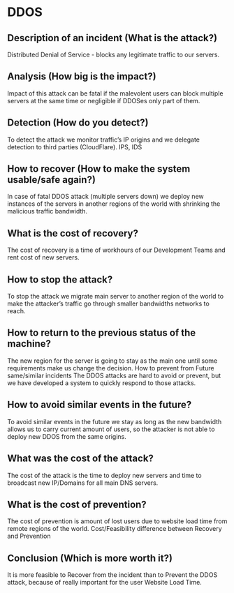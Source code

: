 # DDOS
## Description of an incident (What is the attack?)
Distributed Denial of Service - blocks any legitimate traffic to our servers.
## Analysis (How big is the impact?)
Impact of this attack can be fatal if the malevolent users can block multiple servers at the same time or negligible if DDOSes only part of them.
## Detection (How do you detect?)
To detect the attack we monitor traffic’s IP origins and we delegate detection to third parties (CloudFlare).
IPS, IDS
## How to recover (How to make the system usable/safe again?)
In case of fatal DDOS attack (multiple servers down) we deploy new instances of the servers in another regions of the world with shrinking the malicious traffic bandwidth.
## What is the cost of recovery?
The cost of recovery is a time of workhours of our Development Teams and rent cost of new servers.
## How to stop the attack?
To stop the attack we migrate main server to another region of the world to make the attacker’s traffic go through smaller bandwidths networks to reach.
## How to return to the previous status of the machine?
The new region for the server is going to stay as the main one until some requirements make us change the decision.
How to prevent from Future same/similar incidents
The DDOS attacks are hard to avoid or prevent, but we have developed a system to quickly respond to those attacks.
## How to avoid similar events in the future?
To avoid similar events in the future we stay as long as the new bandwidth allows us to carry current amount of users, so the attacker is not able to deploy new DDOS from the same origins.
## What was the cost of the attack?
The cost of the attack is the time to deploy new servers and time to broadcast new IP/Domains for all main DNS servers.
## What is the cost of prevention?
The cost of prevention is amount of lost users due to website load time from remote regions of the world.
Cost/Feasibility difference between Recovery and Prevention
## Conclusion (Which is more worth it?)
It is more feasible to Recover from the incident than to Prevent the DDOS attack, because of really important for the user Website Load Time.
